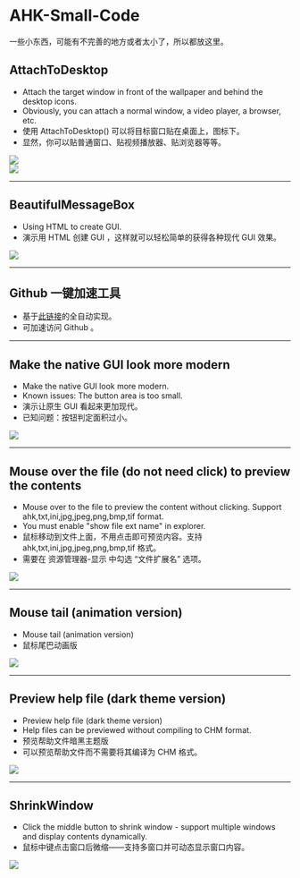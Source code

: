# AHK-Small-Code  
一些小东西，可能有不完善的地方或者太小了，所以都放这里。  
  
## AttachToDesktop  
  
* Attach the target window in front of the wallpaper and behind the desktop icons.  
* Obviously, you can attach a normal window, a video player, a browser, etc.  
* 使用 AttachToDesktop() 可以将目标窗口贴在桌面上，图标下。  
* 显然，你可以贴普通窗口、贴视频播放器、贴浏览器等等。  
  
![](https://github.com/telppa/AHK-Small-Code/raw/main/img/AttachToDesktop2.gif)  
![](https://github.com/telppa/AHK-Small-Code/raw/main/img/AttachToDesktop5.gif)  
  
---  
  
## BeautifulMessageBox  
  
* Using HTML to create GUI.  
* 演示用 HTML 创建 GUI ，这样就可以轻松简单的获得各种现代 GUI 效果。  
  
![](https://github.com/telppa/AHK-Small-Code/raw/main/img/BeautifulMessageBox2.gif)  
  
---  
  
## Github 一键加速工具  
  
* 基于[此链接](https://zhuanlan.zhihu.com/p/147745547)的全自动实现。  
* 可加速访问 Github 。
  
---  
  
## Make the native GUI look more modern  
  
* Make the native GUI look more modern.  
* Known issues: The button area is too small.  
* 演示让原生 GUI 看起来更加现代。  
* 已知问题：按钮判定面积过小。  
  
![](https://github.com/telppa/AHK-Small-Code/raw/main/img/Make%20the%20native%20GUI%20look%20more%20modern1.gif)  
  
---  
  
## Mouse over the file (do not need click) to preview the contents  
  
* Mouse over to the file to preview the content without clicking. Support ahk,txt,ini,jpg,jpeg,png,bmp,tif format.  
* You must enable "show file ext name" in explorer.  
* 鼠标移动到文件上面，不用点击即可预览内容。支持 ahk,txt,ini,jpg,jpeg,png,bmp,tif 格式。  
* 需要在 资源管理器-显示 中勾选 “文件扩展名” 选项。  
  
![](https://github.com/telppa/AHK-Small-Code/raw/main/img/Mouse%20over%20the%20file%20(do%20not%20need%20click)%20to%20preview%20the%20contents1.gif)  
  
---  
  
## Mouse tail (animation version)  
  
* Mouse tail (animation version)  
* 鼠标尾巴动画版  
  
![](https://github.com/telppa/AHK-Small-Code/raw/main/img/Mouse%20tail%20(animation%20version)1.gif)  
  
---  
  
## Preview help file (dark theme version)  
  
* Preview help file (dark theme version)  
* Help files can be previewed without compiling to CHM format.  
* 预览帮助文件暗黑主题版  
* 可以预览帮助文件而不需要将其编译为 CHM 格式。  
  
![](https://github.com/telppa/AHK-Small-Code/raw/main/img/Preview%20help%20file%20(dark%20theme%20version)1.gif)  
  
---  
  
## ShrinkWindow  
  
* Click the middle button to shrink window - support multiple windows and display contents dynamically.  
* 鼠标中键点击窗口后微缩——支持多窗口并可动态显示窗口内容。  
  
![](https://github.com/telppa/AHK-Small-Code/raw/main/img/ShrinkWindow1.gif)  
  
